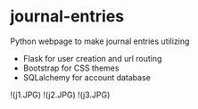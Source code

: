 # journal-entries
Python webpage to make journal entries utilizing
* Flask for user creation and url routing
* Bootstrap for CSS themes
* SQLalchemy for account database

!(j1.JPG)
!(j2.JPG)
!(j3.JPG)
